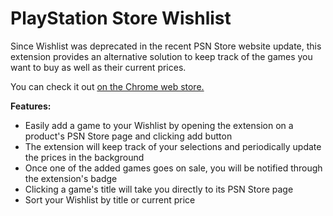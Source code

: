 # PlayStation Store Wishlist
Since Wishlist was deprecated in the recent PSN Store website update, this extension provides an alternative solution to keep track of the games you want to buy as well as their current prices.

You can check it out [on the Chrome web store.](https://chrome.google.com/webstore/detail/playstation-store-wishlis/mainmjalkbfolnepgbpilegkchonimdn)

**Features:**
- Easily add a game to your Wishlist by opening the extension on a product's PSN Store page and clicking add button
- The extension will keep track of your selections and periodically update the prices in the background
- Once one of the added games goes on sale, you will be notified through the extension's badge
- Clicking a game's title will take you directly to its PSN Store page 
- Sort your Wishlist by title or current price